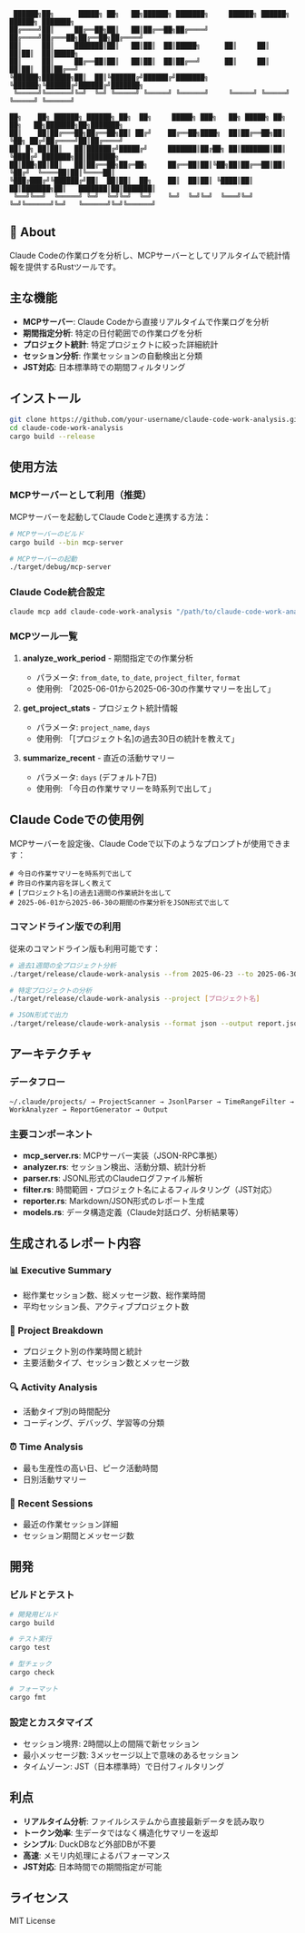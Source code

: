 ```
 ██████╗██╗      █████╗ ██╗   ██╗██████╗ ███████╗     ██████╗ ██████╗ ██████╗ ███████╗
██╔════╝██║     ██╔══██╗██║   ██║██╔══██╗██╔════╝    ██╔════╝██╔═══██╗██╔══██╗██╔════╝
██║     ██║     ███████║██║   ██║██║  ██║█████╗      ██║     ██║   ██║██║  ██║█████╗  
██║     ██║     ██╔══██║██║   ██║██║  ██║██╔══╝      ██║     ██║   ██║██║  ██║██╔══╝  
╚██████╗███████╗██║  ██║╚██████╔╝██████╔╝███████╗    ╚██████╗╚██████╔╝██████╔╝███████╗
 ╚═════╝╚══════╝╚═╝  ╚═╝ ╚═════╝ ╚═════╝ ╚══════╝     ╚═════╝ ╚═════╝ ╚═════╝ ╚══════╝
                                                                                        
██╗    ██╗ ██████╗ ██████╗ ██╗  ██╗     █████╗ ███╗   ██╗ █████╗ ██╗  ██╗   ██╗███████╗██╗███████╗
██║    ██║██╔═══██╗██╔══██╗██║ ██╔╝    ██╔══██╗████╗  ██║██╔══██╗██║  ╚██╗ ██╔╝██╔════╝██║██╔════╝
██║ █╗ ██║██║   ██║██████╔╝█████╔╝     ███████║██╔██╗ ██║███████║██║   ╚████╔╝ ███████╗██║███████╗
██║███╗██║██║   ██║██╔══██╗██╔═██╗     ██╔══██║██║╚██╗██║██╔══██║██║    ╚██╔╝  ╚════██║██║╚════██║
╚███╔███╔╝╚██████╔╝██║  ██║██║  ██╗    ██║  ██║██║ ╚████║██║  ██║███████╗██║   ███████║██║███████║
 ╚══╝╚══╝  ╚═════╝ ╚═╝  ╚═╝╚═╝  ╚═╝    ╚═╝  ╚═╝╚═╝  ╚═══╝╚═╝  ╚═╝╚══════╝╚═╝   ╚══════╝╚═╝╚══════╝
```

## 🚀 About

Claude Codeの作業ログを分析し、MCPサーバーとしてリアルタイムで統計情報を提供するRustツールです。

## 主な機能

- **MCPサーバー**: Claude Codeから直接リアルタイムで作業ログを分析
- **期間指定分析**: 特定の日付範囲での作業ログを分析
- **プロジェクト統計**: 特定プロジェクトに絞った詳細統計
- **セッション分析**: 作業セッションの自動検出と分類
- **JST対応**: 日本標準時での期間フィルタリング

## インストール

```bash
git clone https://github.com/your-username/claude-code-work-analysis.git
cd claude-code-work-analysis
cargo build --release
```

## 使用方法

### MCPサーバーとして利用（推奨）

MCPサーバーを起動してClaude Codeと連携する方法：

```bash
# MCPサーバーのビルド
cargo build --bin mcp-server

# MCPサーバーの起動
./target/debug/mcp-server
```

### Claude Code統合設定

```bash
claude mcp add claude-code-work-analysis "/path/to/claude-code-work-analysis/target/debug/mcp-server"
```

### MCPツール一覧

1. **analyze_work_period** - 期間指定での作業分析
   - パラメータ: `from_date`, `to_date`, `project_filter`, `format`
   - 使用例: 「2025-06-01から2025-06-30の作業サマリーを出して」

2. **get_project_stats** - プロジェクト統計情報
   - パラメータ: `project_name`, `days`
   - 使用例: 「[プロジェクト名]の過去30日の統計を教えて」

3. **summarize_recent** - 直近の活動サマリー
   - パラメータ: `days` (デフォルト7日)
   - 使用例: 「今日の作業サマリーを時系列で出して」

## Claude Codeでの使用例

MCPサーバーを設定後、Claude Codeで以下のようなプロンプトが使用できます：

```
# 今日の作業サマリーを時系列で出して
# 昨日の作業内容を詳しく教えて
# [プロジェクト名]の過去1週間の作業統計を出して
# 2025-06-01から2025-06-30の期間の作業分析をJSON形式で出して
```

### コマンドライン版での利用

従来のコマンドライン版も利用可能です：

```bash
# 過去1週間の全プロジェクト分析
./target/release/claude-work-analysis --from 2025-06-23 --to 2025-06-30

# 特定プロジェクトの分析
./target/release/claude-work-analysis --project [プロジェクト名]

# JSON形式で出力
./target/release/claude-work-analysis --format json --output report.json
```

## アーキテクチャ

### データフロー
```
~/.claude/projects/ → ProjectScanner → JsonlParser → TimeRangeFilter → WorkAnalyzer → ReportGenerator → Output
```

### 主要コンポーネント

- **mcp_server.rs**: MCPサーバー実装（JSON-RPC準拠）
- **analyzer.rs**: セッション検出、活動分類、統計分析
- **parser.rs**: JSONL形式のClaudeログファイル解析
- **filter.rs**: 時間範囲・プロジェクト名によるフィルタリング（JST対応）
- **reporter.rs**: Markdown/JSON形式のレポート生成
- **models.rs**: データ構造定義（Claude対話ログ、分析結果等）

## 生成されるレポート内容

### 📊 Executive Summary
- 総作業セッション数、総メッセージ数、総作業時間
- 平均セッション長、アクティブプロジェクト数

### 🚀 Project Breakdown
- プロジェクト別の作業時間と統計
- 主要活動タイプ、セッション数とメッセージ数

### 🔍 Activity Analysis
- 活動タイプ別の時間配分
- コーディング、デバッグ、学習等の分類

### ⏰ Time Analysis
- 最も生産性の高い日、ピーク活動時間
- 日別活動サマリー

### 💬 Recent Sessions
- 最近の作業セッション詳細
- セッション期間とメッセージ数

## 開発

### ビルドとテスト
```bash
# 開発用ビルド
cargo build

# テスト実行
cargo test

# 型チェック
cargo check

# フォーマット
cargo fmt
```

### 設定とカスタマイズ
- セッション境界: 2時間以上の間隔で新セッション
- 最小メッセージ数: 3メッセージ以上で意味のあるセッション
- タイムゾーン: JST（日本標準時）で日付フィルタリング

## 利点

- **リアルタイム分析**: ファイルシステムから直接最新データを読み取り
- **トークン効率**: 生データではなく構造化サマリーを返却
- **シンプル**: DuckDBなど外部DBが不要
- **高速**: メモリ内処理によるパフォーマンス
- **JST対応**: 日本時間での期間指定が可能

## ライセンス

MIT License
